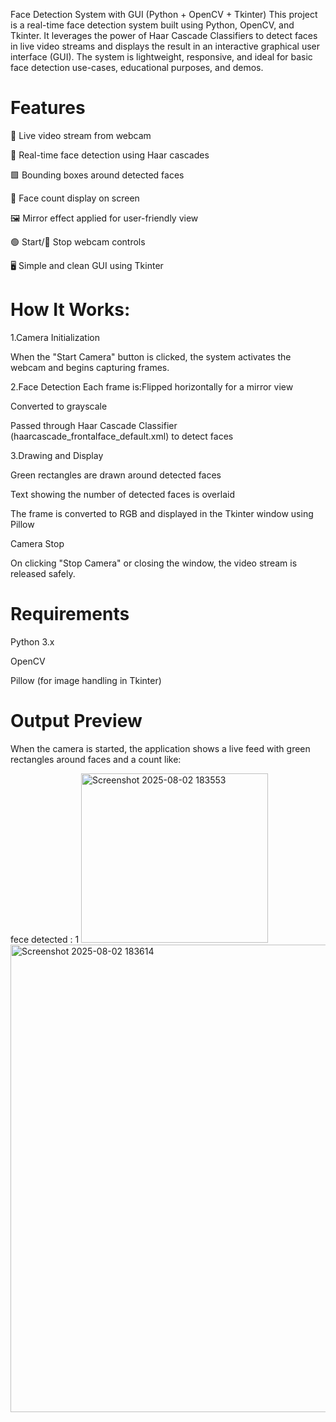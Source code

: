    Face Detection System with GUI (Python + OpenCV + Tkinter)
This project is a real-time face detection system built using Python, OpenCV, and Tkinter. It leverages the power of Haar Cascade Classifiers to detect faces in live video streams and displays the result in an interactive graphical user interface (GUI). The system is lightweight, responsive, and ideal for basic face detection use-cases, educational purposes, and demos.

  # Features
🎥 Live video stream from webcam

🧠 Real-time face detection using Haar cascades

🟩 Bounding boxes around detected faces

🔢 Face count display on screen

🖼️ Mirror effect applied for user-friendly view

🟢 Start/🔴 Stop webcam controls

🖥️ Simple and clean GUI using Tkinter

  
  # How It Works:

 1.Camera Initialization

When the "Start Camera" button is clicked, the system activates the webcam and begins capturing frames.

 2.Face Detection
Each frame is:Flipped horizontally for a mirror view

Converted to grayscale

Passed through Haar Cascade Classifier (haarcascade_frontalface_default.xml) to detect faces

 3.Drawing and Display

Green rectangles are drawn around detected faces

Text showing the number of detected faces is overlaid

The frame is converted to RGB and displayed in the Tkinter window using Pillow

Camera Stop

On clicking "Stop Camera" or closing the window, the video stream is released safely.

 # Requirements

Python 3.x

OpenCV

Pillow (for image handling in Tkinter)

# Output Preview

When the camera is started, the application shows a live feed with green rectangles around faces and a count like:

  fece detected : 1
  <img width="299" height="271" alt="Screenshot 2025-08-02 183553" src="https://github.com/user-attachments/assets/0f1ed614-bdb8-41b9-9653-5833ed914cf9" /> 
  <img width="814" height="748" alt="Screenshot 2025-08-02 183614" src="https://github.com/user-attachments/assets/0f6e356f-c3bb-4c72-9145-6b72ec3cfdb4" />



